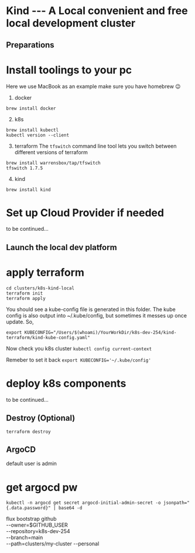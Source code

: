 # Kind --- A Local convenient and free local development cluster

## Preparations

# Install toolings to your pc
Here we use MacBook as an example
make sure you have homebrew :wink:
1. docker
```
brew install docker

```

2. k8s
```
brew install kubectl
kubectl version --client
```
3. terraform
The `tfswitch` command line tool lets you switch between different versions of terraform
```
brew install warrensbox/tap/tfswitch
tfswitch 1.7.5
```

4. kind
```
brew install kind
```

# Set up Cloud Provider if needed
to be continued...

## Launch the local dev platform

# apply terraform
```
cd clusters/k8s-kind-local
terraform init
terraform apply
```
You should see a kube-config file is generated in this folder. The kube config is also output into ~/.kube/config, but sometimes it messes up once update. So, 
```
export KUBECONFIG="/Users/$(whoami)/YourWorkDir/k8s-dev-254/kind-terraform/kind-kube-config.yaml"
```
Now check you k8s cluster `kubectl config current-context`

Remeber to set it back `export KUBECONFIG='~/.kube/config'`

# deploy k8s components
to be continued...

## Destroy (Optional)
```
terraform destroy
```

## ArgoCD
default user is admin
# get argocd pw
```
kubectl -n argocd get secret argocd-initial-admin-secret -o jsonpath="{.data.password}" | base64 -d
```

flux bootstrap github \
  --owner=$GITHUB_USER \
  --repository=k8s-dev-254 \
  --branch=main \
  --path=clusters/my-cluster
  --personal